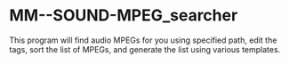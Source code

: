 MM--SOUND-MPEG_searcher
=======================

This program  will find audio  MPEGs for you using specified path, edit the tags, sort the list of MPEGs, and generate  the list using various templates.
